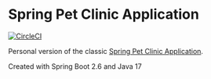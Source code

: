 # Spring Pet Clinic Application

[![CircleCI](https://circleci.com/gh/mj2silva/pet-clinic/tree/master.svg?style=svg)](https://circleci.com/gh/mj2silva/pet-clinic/tree/master)

Personal version of the classic [Spring Pet Clinic Application](https://github.com/spring-projects/spring-petclinic).

Created with Spring Boot 2.6 and Java 17
